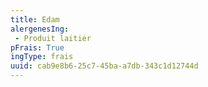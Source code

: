 ```yaml
---
title: Edam
alergenesIng:
 - Produit laitier
pFrais: True
ingType: frais
uuid: cab9e8b6-25c7-45ba-a7db-343c1d12744d
---
```

